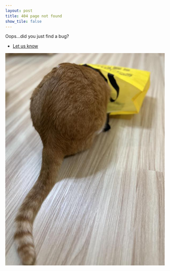 ```yaml
---
layout: post
title: 404 page not found
show_tile: false
---
```


Oops...did you just find a bug?
<ul class="actions vertical">
		<li><a href="https://github.com/JChiouLab/JChiouLab.github.io/issues" class="button special icon fa-github">Let us know</a></li>
</ul>
<img src="assets/images/404.jpg">

